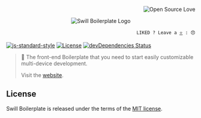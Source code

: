 
<p align="right">
  <img src="https://badges.frapsoft.com/os/v3/open-source.svg?v=103" alt="Open Source Love"/>
</p> 
<p align="center">
    <img src="http://tiagoporto.github.io/swillboilerplate.rocks/img/logos/logo.png" alt="Swill Boilerplate Logo">
</p>

<p align="right">
  <code>LIKED ? Leave a <a href="https://github.com/tiagoporto/generator-swill-boilerplate">⭐</a> : 😞</code>
</p>

[![js-standard-style](https://img.shields.io/badge/code%20style-standard-yellow.svg?style=flat-square)](http://standardjs.com)
[![License](https://img.shields.io/github/license/tiagoporto/swillboilerplate.rocks.svg?style=flat-square)](https://raw.githubusercontent.com/tiagoporto/swillboilerplate.rocks/master/LICENSE)
[![devDependencies Status](https://img.shields.io/david/dev/tiagoporto/swillboilerplate.rocks.svg?style=flat-square)](https://david-dm.org/tiagoporto/swillboilerplate.rocks?type=dev)

> 🍺 The front-end Boilerplate that you need to start easily customizable multi-device development.
>
> Visit the [website](http://swillboilerplate.rocks/).


## License

Swill Boilerplate is released under the terms of the [MIT license](https://github.com/tiagoporto/swill-boilerplate/blob/master/LICENSE).
